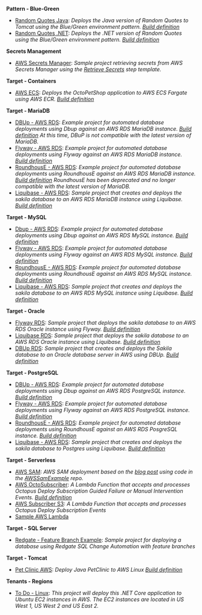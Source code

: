 **Pattern - Blue-Green**

- <a href="https://samples.octopus.app/app#/Spaces-302/projects/Projects-402/deployments/process" target="_blank">Random Quotes Java</a>: <i>Deploys the Java version of Random Quotes to Tomcat using the Blue/Green environment pattern. [Build definition](https://bamboo.octopussamples.com/browse/RAN-JAVA)</i>
- <a href="https://samples.octopus.app/app#/Spaces-302/projects/Projects-542/deployments/process" target="_blank">Random Quotes .NET</a>: <i>Deploys the .NET version of Random Quotes using the Blue/Green environment pattern. [Build definition](https://bamboo.octopussamples.com/browse/RAN-NET)</i>
    
**Secrets Management**

- <a href="https://samples.octopus.app/app#/Spaces-822/projects/Projects-1702/deployments/process" target="_blank">AWS Secrets Manager</a>: <i>Sample project retrieving secrets from AWS Secrets Manager using the [Retrieve Secrets](https://library.octopus.com/step-templates/5d5bd3ae-09a0-41ac-9a45-42a96ee6206a/actiontemplate-aws-secrets-manager-retrieve-secrets) step template.</i>
    
**Target - Containers**

- <a href="https://samples.octopus.app/app#/Spaces-103/projects/Projects-647/deployments/process" target="_blank">AWS ECS</a>: <i>Deploys the OctoPetShop application to AWS ECS Fargate using AWS ECR. [Build definition](https://teamcity.octopussamples.com/buildConfiguration/OctoPetShop_OctoPetShopDockerEcr)</i>
    
**Target - MariaDB**

- <a href="https://samples.octopus.app/app#/Spaces-262/projects/Projects-363/deployments/process" target="_blank">DBUp - AWS RDS</a>: <i>Example project for automated database deployments using Dbup against an AWS RDS MariaDB instance. [Build definition](https://teamcity.octopussamples.com/buildConfiguration/Sakila_BuildDBUp#all-projects) At this time, DBuP is not compatible with the latest version of MariaDB.</i>
- <a href="https://samples.octopus.app/app#/Spaces-262/projects/Projects-369/deployments/process" target="_blank">Flyway - AWS RDS</a>: <i>Example project for automated database deployments using Flyway against an AWS RDS MariaDB instance. [Build definition](https://teamcity.octopussamples.com/buildConfiguration/Sakila_BuildFlyway)</i>
- <a href="https://samples.octopus.app/app#/Spaces-262/projects/Projects-424/deployments/process" target="_blank">RoundhousE - AWS RDS</a>: <i>Example project for automated database deployments using RoundhousE against an AWS RDS MariaDB instance. [Build definition](https://teamcity.octopussamples.com/buildConfiguration/Sakila_BuildRoundhouse) RoundhousE has been deprecated and no longer compatible with the latest version of MariaDB.</i>
- <a href="https://samples.octopus.app/app#/Spaces-262/projects/Projects-703/deployments/process" target="_blank">Liquibase - AWS RDS</a>: <i>Sample project that creates and deploys the sakila database to an AWS RDS MariaDB instance using Liquibase. [Build definition](https://teamcity.octopussamples.com/buildConfiguration/Sakila_BuildLiquibase)</i>
    
**Target - MySQL**

- <a href="https://samples.octopus.app/app#/Spaces-242/projects/Projects-353/deployments/process" target="_blank">Dbup - AWS RDS</a>: <i>Example project for automated database deployments using Dbup against an AWS RDS MySQL instance.  [Build definition](https://teamcity.octopussamples.com/buildConfiguration/Target_MySQL_AWS_Dbup)</i>
- <a href="https://samples.octopus.app/app#/Spaces-242/projects/Projects-361/deployments/process" target="_blank">Flyway - AWS RDS</a>: <i>Example project for automated database deployments using Flyway against an AWS RDS MySQL instance. [Build definition](https://teamcity.octopussamples.com/buildConfiguration/Sakila_BuildFlyway)</i>
- <a href="https://samples.octopus.app/app#/Spaces-242/projects/Projects-387/deployments/process" target="_blank">RoundhousE - AWS RDS</a>: <i>Example project for automated database deployments using RoundhousE against an AWS RDS MySQL instance. [Build definition](https://teamcity.octopussamples.com/buildConfiguration/Sakila_BuildRoundhouse)</i>
- <a href="https://samples.octopus.app/app#/Spaces-242/projects/Projects-869/deployments/process" target="_blank">Liquibase - AWS RDS</a>: <i>Sample project that creates and deploys the sakila database to an AWS RDS MySQL instance using Liquibase. [Build definition](https://teamcity.octopussamples.com/buildConfiguration/Sakila_BuildLiquibase)</i>
    
**Target - Oracle**

- <a href="https://samples.octopus.app/app#/Spaces-422/projects/Projects-663/deployments/process" target="_blank">Flyway RDS</a>: <i>Sample project that deploys the sakila database to an AWS RDS Oracle instance using Flyway. [Build definition](https://teamcity.octopussamples.com/buildConfiguration/Sakila_BuildLiquibase)</i>
- <a href="https://samples.octopus.app/app#/Spaces-422/projects/Projects-701/deployments/process" target="_blank">Liquibase RDS</a>: <i>Sample project that deploys the sakila database to an AWS RDS Oracle instance using Liquibase. [Build definition](https://teamcity.octopussamples.com/buildConfiguration/Sakila_BuildLiquibase)</i>
- <a href="https://samples.octopus.app/app#/Spaces-422/projects/Projects-883/deployments/process" target="_blank">DBUp RDS</a>: <i>Sample project that creates and deploys the Sakila database to an Oracle database server in AWS using DBUp.  [Build definition](https://teamcity.octopussamples.com/buildConfiguration/Sakila_BuildDBUp)</i>
    
**Target - PostgreSQL**

- <a href="https://samples.octopus.app/app#/Spaces-243/projects/Projects-372/deployments/process" target="_blank">DBUp - AWS RDS</a>: <i>Example project for automated database deployments using Dbup against an AWS RDS PostgreSQL instance. [Build definition](https://teamcity.octopussamples.com/buildConfiguration/Sakila_BuildDBUp)</i>
- <a href="https://samples.octopus.app/app#/Spaces-243/projects/Projects-373/deployments/process" target="_blank">Flyway - AWS RDS</a>: <i>Example project for automated database deployments using Flyway against an AWS RDS PostgreSQL instance. [Build definition](https://teamcity.octopussamples.com/buildConfiguration/Sakila_BuildFlyway)</i>
- <a href="https://samples.octopus.app/app#/Spaces-243/projects/Projects-442/deployments/process" target="_blank">RoundhousE - AWS RDS</a>: <i>Example project for automated database deployments using RoundhousE against an AWS RDS PosgreSQL instance. [Build definition](https://bitbucket.org/octopussamples/sakila/src/posgres/)</i>
- <a href="https://samples.octopus.app/app#/Spaces-243/projects/Projects-867/deployments/process" target="_blank">Liquibase - AWS RDS</a>: <i>Sample project that creates and deploys the sakila database to Postgres using Liquibase. [Build definition](https://teamcity.octopussamples.com/buildConfiguration/Sakila_BuildLiquibase)</i>
    
**Target - Serverless**

- <a href="https://samples.octopus.app/app#/Spaces-1/projects/Projects-1465/deployments/process" target="_blank">AWS SAM</a>: <i>AWS SAM deployment based on the [blog post](https://octopus.com/blog/aws-sam-and-octopus) using code in the [AWSSamExample](https://github.com/OctopusSamples/AWSSamExample) repo.</i>
- <a href="https://samples.octopus.app/app#/Spaces-1/projects/Projects-1742/deployments/process" target="_blank">AWS OctoSubscriber</a>: <i>A Lambda Function that accepts and processes Octopus Deploy Subscription Guided Failure or Manual Intervention Events. [Build definition](https://github.com/OctopusSamples/OctoSubscriber/blob/main/.github/workflows/AWSLambdas.yml)</i>
- <a href="https://samples.octopus.app/app#/Spaces-1/projects/Projects-1781/deployments/process" target="_blank">AWS Subscriber S3</a>: <i>A Lambda Function that accepts and processes Octopus Deploy Subscription Events</i>
- <a href="https://samples.octopus.app/app#/Spaces-1/projects/Projects-511/deployments/process" target="_blank">Sample AWS Lambda</a>
    
**Target - SQL Server**

- <a href="https://samples.octopus.app/app#/Spaces-106/projects/Projects-374/deployments/process" target="_blank">Redgate - Feature Branch Example</a>: <i>Sample project for deploying a database using Redgate SQL Change Automation with feature branches</i>
    
**Target - Tomcat**

- <a href="https://samples.octopus.app/app#/Spaces-203/projects/Projects-371/deployments/process" target="_blank">Pet Clinic AWS</a>: <i>Deploy Java PetClinic to AWS Linux [Build definition](https://dev.azure.com/octopussamples/PetClinic/_build?definitionId=25)</i>
    
**Tenants - Regions**

- <a href="https://samples.octopus.app/app#/Spaces-102/projects/Projects-148/deployments/process" target="_blank">To Do - Linux</a>: <i>This project will deploy this .NET Core application to Ubuntu EC2 instances in AWS. The EC2 instances are located in US West 1, US West 2 and US East 2.</i>
